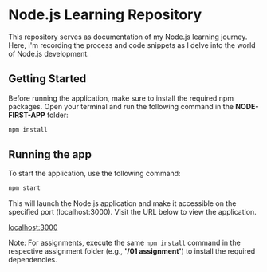 # Node.js Learning Repository

This repository serves as documentation of my Node.js learning journey. Here, I'm recording the process and code snippets as I delve into the world of Node.js development.

## Getting Started

Before running the application, make sure to install the required npm packages. Open your terminal and run the following command in the **NODE-FIRST-APP** folder:

```bash 
npm install
```
## Running the app

To start the application, use the following command:

```bash
npm start
```
This will launch the Node.js application and make it accessible on the specified port (localhost:3000). Visit the URL below to view the application.

[localhost:3000](http://localhost:3000/)

Note: For assignments, execute the same `npm install` command in the respective assignment folder (e.g., **'/01 assignment'**) to install the required dependencies.
